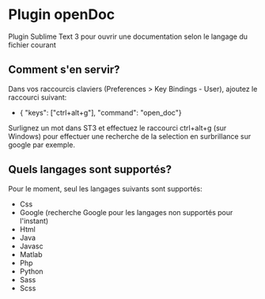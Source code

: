 # Plugin openDoc
Plugin Sublime Text 3 pour ouvrir une documentation selon le langage du fichier courant

## Comment s'en servir?
Dans vos raccourcis claviers (Preferences > Key Bindings - User), ajoutez le raccourci suivant:  

* { "keys": ["ctrl+alt+g"], "command": "open_doc"}

Surlignez un mot dans ST3 et effectuez le raccourci ctrl+alt+g (sur Windows) pour effectuer une recherche de la selection en surbrillance sur google par exemple.

## Quels langages sont supportés?
Pour le moment, seul les langages suivants sont supportés:  

 * Css   
 * Google (recherche Google pour les langages non supportés pour l'instant)  
 * Html  
 * Java  
 * Javasc  
 * Matlab  
 * Php   
 * Python  
 * Sass  
 * Scss  
